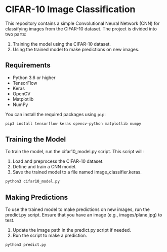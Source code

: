 # CIFAR-10 Image Classification

This repository contains a simple Convolutional Neural Network (CNN) for classifying images from the CIFAR-10 dataset. The project is divided into two parts:
1. Training the model using the CIFAR-10 dataset.
2. Using the trained model to make predictions on new images.

## Requirements

- Python 3.6 or higher
- TensorFlow
- Keras
- OpenCV
- Matplotlib
- NumPy

You can install the required packages using `pip`:

```bash
pip3 install tensorflow keras opencv-python matplotlib numpy
```
## Training the Model

To train the model, run the cifar10_model.py script. This script will:

1. Load and preprocess the CIFAR-10 dataset.
2. Define and train a CNN model.
3. Save the trained model to a file named image_classifier.keras.
```bash
python3 cifar10_model.py
```
## Making Predictions

To use the trained model to make predictions on new images, run the predict.py script. Ensure that you have an image (e.g., images/plane.jpg) to test.

1. Update the image path in the predict.py script if needed.
2. Run the script to make a prediction.
```bash
python3 predict.py
```
